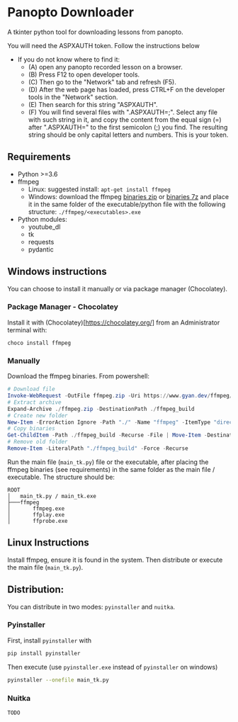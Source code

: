 # Panopto Downloader
A tkinter python tool for downloading lessons from panopto.

You will need the ASPXAUTH token. Follow the instructions below

<!-- ## Instructions
1. If the file \"panopto.ini\" does not exists in the location of the executable file, run the executable file: it will create the file with correct headers, then follow step 2.\n\n2a. Insert your token under the TOKEN attribute, after the equal (=) sign. -->

- If you do not know where to find it:
    - (A) open any panopto recorded lesson on a browser.
    - (B) Press F12 to open developer tools.
    - (C) Then go to the \"Network\" tab and refresh (F5).
    - (D) After the web page has loaded, press CTRL+F on the developer tools in the \"Network\" section.
    - (E) Then search for this string \"ASPXAUTH\".
    - (F) You will find several files with \".ASPXAUTH=<blablabla>;\". Select any file with such string in it, and copy the content from the equal sign (=) after \".ASPXAUTH=\" to the first semicolon (;) you find. The resulting string should be only capital letters and numbers. This is your token.
    <!-- - (G) Now update the \"panopto.ini\" then restart." -->

## Requirements
- Python >=3.6
- ffmpeg 
    - Linux: suggested install: `apt-get install ffmpeg`
    - Windows: download the ffmpeg [binaries zip](https://www.gyan.dev/ffmpeg/builds/ffmpeg-release-essentials.zip) or [binaries 7z](https://www.gyan.dev/ffmpeg/builds/ffmpeg-git-essentials.7z) and place it in the same folder of the executable/python file with the following structure: `./ffmpeg/<executables>.exe`
- Python modules:
    - youtube_dl
    - tk
    - requests
    - pydantic

## Windows instructions

You can choose to install it manually or via package manager (Chocolatey). 

### Package Manager - Chocolatey
Install it with (Chocolatey)[https://chocolatey.org/] from an Administrator terminal with:
```
choco install ffmpeg
```

### Manually
Download the ffmpeg binaries.
From powershell: 

```powershell
# Download file
Invoke-WebRequest -OutFile ffmpeg.zip -Uri https://www.gyan.dev/ffmpeg/builds/ffmpeg-release-essentials.zip
# Extract archive
Expand-Archive ./ffmpeg.zip -DestinationPath ./ffmpeg_build
# Create new folder
New-Item -ErrorAction Ignore -Path "./" -Name "ffmpeg" -ItemType "directory"
# Copy binaries
Get-ChildItem -Path ./ffmpeg_build -Recurse -File | Move-Item -Destination ./ffmpeg
# Remove old folder
Remove-Item -LiteralPath "./ffmpeg_build" -Force -Recurse
```

Run the main file (`main_tk.py`) file or the executable, after placing the ffmpeg binaries (see requirements) in the same folder as the main file / executable. The structure should be:

```
ROOT
│   main_tk.py / main_tk.exe
├───ffmpeg
│       ffmpeg.exe
│       ffplay.exe
│       ffprobe.exe

```

## Linux Instructions
Install ffmpeg, ensure it is found in the system.
Then distribute or execute the main file (`main_tk.py`).


## Distribution:
You can distribute in two modes: `pyinstaller` and `nuitka`.

### Pyinstaller
First, install `pyinstaller` with 

```bash
pip install pyinstaller
```

Then execute (use `pyinstaller.exe` instead of `pyinstaller` on windows)

```bash
pyinstaller --onefile main_tk.py
```

### Nuitka
`TODO`

